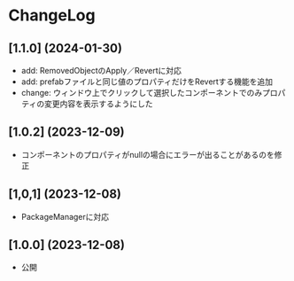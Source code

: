# ChangeLog
## [1.1.0] (2024-01-30)
- add: RemovedObjectのApply／Revertに対応
- add: prefabファイルと同じ値のプロパティだけをRevertする機能を追加
- change: ウィンドウ上でクリックして選択したコンポーネントでのみプロパティの変更内容を表示するようにした

## [1.0.2] (2023-12-09)
- コンポーネントのプロパティがnullの場合にエラーが出ることがあるのを修正

## [1,0,1] (2023-12-08)
- PackageManagerに対応

## [1.0.0] (2023-12-08)
- 公開